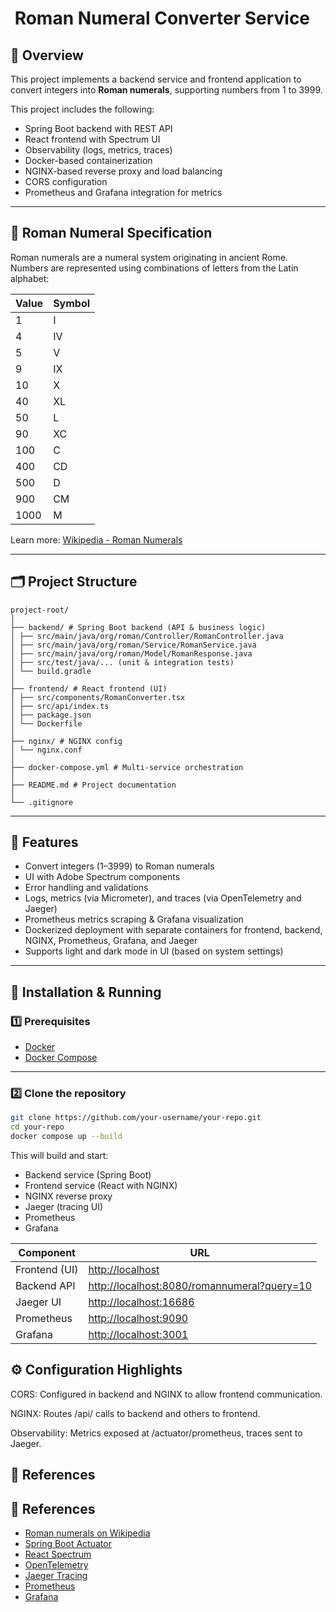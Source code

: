 # ️ Roman Numeral Converter Service

## 📜 Overview

This project implements a backend service and frontend application to convert integers into **Roman numerals**, supporting numbers from 1 to 3999.

This project includes the following:

- Spring Boot backend with REST API
- React frontend with Spectrum UI
- Observability (logs, metrics, traces)
- Docker-based containerization
- NGINX-based reverse proxy and load balancing
- CORS configuration
- Prometheus and Grafana integration for metrics

---

## 🔢 Roman Numeral Specification

Roman numerals are a numeral system originating in ancient Rome. Numbers are represented using combinations of letters from the Latin alphabet:

| Value | Symbol |
|---------|--------|
| 1       | I      |
| 4       | IV     |
| 5       | V      |
| 9       | IX     |
| 10      | X      |
| 40      | XL     |
| 50      | L      |
| 90      | XC     |
| 100     | C      |
| 400     | CD     |
| 500     | D      |
| 900     | CM     |
| 1000    | M      |

Learn more: [Wikipedia - Roman Numerals](https://en.wikipedia.org/wiki/Roman_numerals)

---

## 🗂️ Project Structure
```
project-root/
│
├── backend/ # Spring Boot backend (API & business logic)
│ ├── src/main/java/org/roman/Controller/RomanController.java
│ ├── src/main/java/org/roman/Service/RomanService.java
│ ├── src/main/java/org/roman/Model/RomanResponse.java
│ ├── src/test/java/... (unit & integration tests)
│ └── build.gradle
│
├── frontend/ # React frontend (UI)
│ ├── src/components/RomanConverter.tsx
│ ├── src/api/index.ts
│ ├── package.json
│ └── Dockerfile
│
├── nginx/ # NGINX config
│ └── nginx.conf
│
├── docker-compose.yml # Multi-service orchestration
│
├── README.md # Project documentation
│
└── .gitignore
```

---

## 🌟 Features

- Convert integers (1–3999) to Roman numerals
- UI with Adobe Spectrum components
- Error handling and validations
- Logs, metrics (via Micrometer), and traces (via OpenTelemetry and Jaeger)
- Prometheus metrics scraping & Grafana visualization
- Dockerized deployment with separate containers for frontend, backend, NGINX, Prometheus, Grafana, and Jaeger
- Supports light and dark mode in UI (based on system settings)

---

## 🚀 Installation & Running

### 1️⃣ Prerequisites

- [Docker](https://docs.docker.com/get-docker/)
- [Docker Compose](https://docs.docker.com/compose/)

---

### 2️⃣ Clone the repository 

```bash
git clone https://github.com/your-username/your-repo.git
cd your-repo
docker compose up --build
```

This will build and start:

- Backend service (Spring Boot)
- Frontend service (React with NGINX)
- NGINX reverse proxy
- Jaeger (tracing UI)
- Prometheus
- Grafana

| Component     | URL                                                                                        |
| ------------- | ------------------------------------------------------------------------------------------ |
| Frontend (UI) | [http://localhost](http://localhost)                                                       |
| Backend API   | [http://localhost:8080/romannumeral?query=10](http://localhost:8080/romannumeral?query=10) |
| Jaeger UI     | [http://localhost:16686](http://localhost:16686)                                           |
| Prometheus    | [http://localhost:9090](http://localhost:9090)                                             |
| Grafana       | [http://localhost:3001](http://localhost:3001)                                             |

## ⚙️ Configuration Highlights

CORS: Configured in backend and NGINX to allow frontend communication.

NGINX: Routes /api/ calls to backend and others to frontend.

Observability: Metrics exposed at /actuator/prometheus, traces sent to Jaeger.

## 🔗 References
## 🔗 References

- [Roman numerals on Wikipedia](https://en.wikipedia.org/wiki/Roman_numerals)
- [Spring Boot Actuator](https://spring.io/projects/spring-boot)
- [React Spectrum](https://react-spectrum.adobe.com/react-spectrum/)
- [OpenTelemetry](https://opentelemetry.io/)
- [Jaeger Tracing](https://www.jaegertracing.io/)
- [Prometheus](https://prometheus.io/)
- [Grafana](https://grafana.com/)